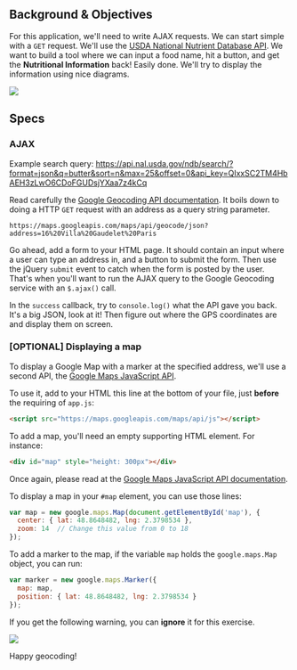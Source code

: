 ## Background & Objectives

For this application, we'll need to write AJAX requests. We can start simple with a `GET` request. We'll use the [USDA National Nutrient Database API](https://ndb.nal.usda.gov/ndb/doc/apilist/API-FOOD-REPORTV2.md). We want to build a tool where we can input a food name, hit a button, and get the **Nutritional Information** back! Easily done. We'll try to display the information using nice diagrams.

![](https://raw.githubusercontent.com/lewagon/fullstack-images/master/frontend/ajax_geocoder.gif)

## Specs

### AJAX

Example search query:
https://api.nal.usda.gov/ndb/search/?format=json&q=butter&sort=n&max=25&offset=0&api_key=QIxxSC2TM4HbAEH3zLwO6CDoFGUDsjYXaa7z4kCq


Read carefully the [Google Geocoding API documentation](https://developers.google.com/maps/documentation/geocoding/intro). It boils down to doing a HTTP `GET` request with an address as a query string parameter.

```
https://maps.googleapis.com/maps/api/geocode/json?address=16%20Villa%20Gaudelet%20Paris
```

Go ahead, add a form to your HTML page. It should contain an input where a user can type an address in, and a button to submit the form. Then use the jQuery `submit` event to catch when the form is posted by the user. That's when you'll want to run the AJAX query to the Google Geocoding service with an `$.ajax()` call.

In the `success` callback, try to `console.log()` what the API gave you back. It's a big JSON, look at it! Then figure out where the GPS coordinates are and display them on screen.

### [OPTIONAL] Displaying a map

To display a Google Map with a marker at the specified address, we'll use a second API, the [Google Maps JavaScript API](https://developers.google.com/maps/documentation/javascript).


To use it, add to your HTML this line at the bottom of your file, just **before** the requiring of `app.js`:

```html
<script src="https://maps.googleapis.com/maps/api/js"></script>
```



To add a map, you'll need an empty supporting HTML element. For instance:

```html
<div id="map" style="height: 300px"></div>
```

Once again, please read at the [Google Maps JavaScript API documentation](https://developers.google.com/maps/documentation/javascript).

To display a map in your `#map` element, you can use those lines:

```js
var map = new google.maps.Map(document.getElementById('map'), {
  center: { lat: 48.8648482, lng: 2.3798534 },
  zoom: 14  // Change this value from 0 to 18
});
```

To add a marker to the map, if the variable `map` holds the `google.maps.Map` object, you can run:

```js
var marker = new google.maps.Marker({
  map: map,
  position: { lat: 48.8648482, lng: 2.3798534 }
});
```

If you get the following warning, you can **ignore** it for this exercise.

![](https://raw.githubusercontent.com/lewagon/fullstack-images/master/frontend/google_maps_api_warning.png)

Happy geocoding!
